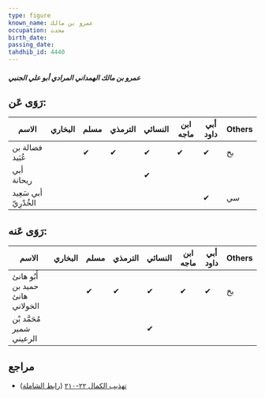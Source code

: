 ```yaml
---
type: figure
known_name: عمرو بن مالك
occupation: محدث
birth_date:
passing_date:
tahdhib_id: 4440
---
```

##### عمرو بن مالك الهمداني المرادي أبو علي الجنبي

## رَوَى عَن:
| الاسم                 | البخاري | مسلم | الترمذي | النسائي | ابن ماجه | أبي داود | Others |
| --------------------- | ------- | ---- | ------- | ------- | -------- | -------- | ------ |
| فضالة بن عُبَيد       |         | ✔    | ✔       | ✔       | ✔        | ✔        | بخ     |
| أبي ريحانة            |         |      |         | ✔       |          |          |        |
| أبي سَعِيد الخُدْرِيّ |         |      |         |         |          | ✔        | سي     |
## رَوَى عَنه:
| الاسم                            | البخاري | مسلم | الترمذي | النسائي | ابن ماجه | أبي داود | Others |
| -------------------------------- | ------- | ---- | ------- | ------- | -------- | -------- | ------ |
| أَبُو هانئ حميد بن هانئ الخولاني |         | ✔    | ✔       | ✔       | ✔        | ✔        | بخ     |
| مُحَمَّد بْن شمير الرعيني        |         |      |         | ✔       |          |          |        |
## مراجع
- [تهذيب الكمال ٢٢-٢١٠](obsidian://open?vault=Tahdhib-al-Kamal&file=Figures/٤٤٤٠-عمرو%20بن%20مالك%20الهمداني%20المرادي%20أبو%20علي%20الجنبي) ([رابط الشاملة](https://shamela.ws/book/3722/11463))